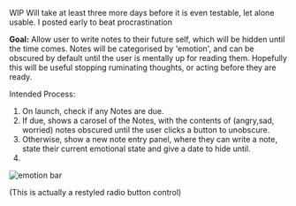 WIP Will take at least three more days before it is even testable, let alone usable. I posted early to beat procrastination

**Goal:** Allow user to write notes to their future self, which will be hidden until the time comes. Notes will be categorised by 'emotion', and can be obscured by default until the user is mentally up for reading them.  Hopefully this will be useful stopping ruminating thoughts, or acting before they are ready.

Intended Process:

1. On launch, check if any Notes are due.
2. If due, shows a carosel of the Notes, with the contents of (angry,sad, worried) notes obscured until the user clicks a button to unobscure.
3. Otherwise, show a new note entry panel, where they can write a note, state their current emotional state and give a date to hide until.
4. 
![emotion bar](https://user-images.githubusercontent.com/51733876/168004454-28fa2695-1789-464f-8200-d90a9cbfd136.png)

(This is actually a restyled radio button control)
